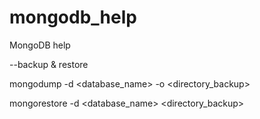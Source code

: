 # mongodb_help
MongoDB help

--backup & restore

mongodump -d <database_name> -o <directory_backup>

mongorestore -d <database_name> <directory_backup>
